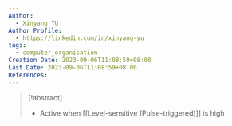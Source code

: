 ```yaml
---
Author:
  - Xinyang YU
Author Profile:
  - https://linkedin.com/in/xinyang-yu
tags:
  - computer_organisation
Creation Date: 2023-09-06T11:08:59+08:00
Last Date: 2023-09-06T11:08:59+08:00
References:
---
```

>[!abstract]
>- Active when [[Level-sensitive (Pulse-triggered)]] is high